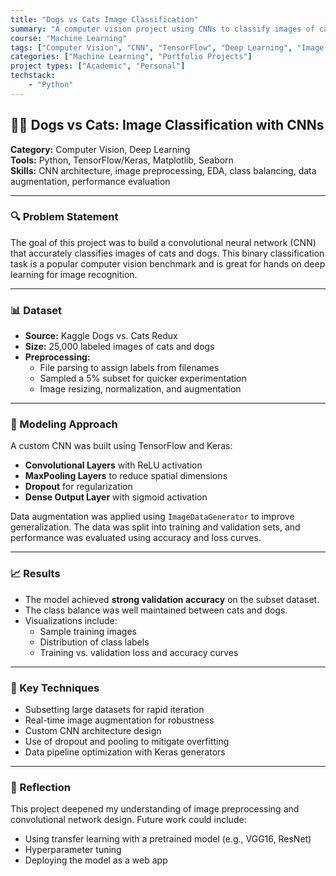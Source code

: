 ```yaml
---
title: "Dogs vs Cats Image Classification"
summary: "A computer vision project using CNNs to classify images of cats and dogs from the Kaggle dataset. Includes image preprocessing, data augmentation, and CNN model design using TensorFlow/Keras."
course: "Machine Learning"
tags: ["Computer Vision", "CNN", "TensorFlow", "Deep Learning", "Image Classification"]
categories: ["Machine Learning", "Portfolio Projects"]
project types: ["Academic", "Personal"]
techstack:
    - "Python"
---
```


## 🐶🐱 Dogs vs Cats: Image Classification with CNNs

**Category:** Computer Vision, Deep Learning  
**Tools:** Python, TensorFlow/Keras, Matplotlib, Seaborn  
**Skills:** CNN architecture, image preprocessing, EDA, class balancing, data augmentation, performance evaluation

---

### 🔍 Problem Statement

The goal of this project was to build a convolutional neural network (CNN) that accurately classifies images of cats and dogs. This binary classification task is a popular computer vision benchmark and is great for hands on deep learning for image recognition.

---

### 📊 Dataset

- **Source:** Kaggle Dogs vs. Cats Redux
- **Size:** 25,000 labeled images of cats and dogs
- **Preprocessing:**
  - File parsing to assign labels from filenames
  - Sampled a 5% subset for quicker experimentation
  - Image resizing, normalization, and augmentation

---

### 🧠 Modeling Approach

A custom CNN was built using TensorFlow and Keras:

- **Convolutional Layers** with ReLU activation  
- **MaxPooling Layers** to reduce spatial dimensions  
- **Dropout** for regularization  
- **Dense Output Layer** with sigmoid activation

Data augmentation was applied using `ImageDataGenerator` to improve generalization. The data was split into training and validation sets, and performance was evaluated using accuracy and loss curves.

---

### 📈 Results

- The model achieved **strong validation accuracy** on the subset dataset.
- The class balance was well maintained between cats and dogs.
- Visualizations include:
  - Sample training images  
  - Distribution of class labels  
  - Training vs. validation loss and accuracy curves

---

### 🔧 Key Techniques

- Subsetting large datasets for rapid iteration  
- Real-time image augmentation for robustness  
- Custom CNN architecture design  
- Use of dropout and pooling to mitigate overfitting  
- Data pipeline optimization with Keras generators

---

### 📌 Reflection

This project deepened my understanding of image preprocessing and convolutional network design. Future work could include:
- Using transfer learning with a pretrained model (e.g., VGG16, ResNet)  
- Hyperparameter tuning  
- Deploying the model as a web app
